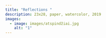 ```yaml
---
title: "Reflections "
description: 23x28, paper, watercolor, 2019
images:
  - image: images/atspindžiai.jpg
    alt: "1"
---
```

